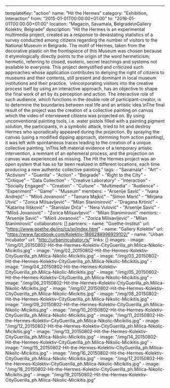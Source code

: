 ---
  templateKey: "action"
  name: "Hit the Hermes"
  category: "Exhibition, Interaction"
  from: "2015-01-01T00:00:00+01:00"
  to: "2016-01-01T00:00:00+01:00"
  location: "Magacin, Savamala, Belgrade\nGallery Kolektiv, Belgrade"
  description: "Hit the Hermes is an experimental multimedia project, created as a response to devastating statistics of a survey conducted among citizens regarding the number of visitors to the National Museum in Belgrade. The motif of Hermes, taken from the decorative plastic on the frontispiece of this Museum was chosen because it etymologically directly points to the origin of the word hermeticism; hermetic, referring to closed, esoteric, secret teachings and systems not available to everyone. This project demystified and criticized such approaches whose application contributes to denying the right of citizens to museums and their contents, still present and dominant in local museum institutions and their practice.  \nIncorporating visitors into the creative process iself by using an interactive approach, has an objective to shape the final work of art by its perception and action. The interactive role of such audience, which functions in the double role of participant-creator, is to determine the boundaries between real life and an artistic idea.\nThe final result of the project was the creation of a collective painting on canvas which the video of interviewed citizens was projected on. By using unconventional painting tools, i.e. water pistols filled with a painting pigment solution, the participants, in a symbolic attack, tried to hit and destroy Hermes who sporadically appeared during the projection. By spraying the canvas (using a modified dipping approach, stemming from action painting), it was left with spontaneous traces leading to the creation of a unique collective painting. \nThis left material evidence of a temporary artistic intervention, a remnant of an ephemeral process, and the projection on canvas was experienced as missing. The Hit the Hermes project was an open system that has so far been realized in different locations, each time producing a new authentic collective painting."
  tags: 
    - "Savamala"
    - "Art"
    - "Activism"
    - "Guerilla"
    - "Action"
    - "Belgrade"
    - "Right to the City"
    - "Critique"
    - "Data Collection"
    - "Creative Laboratory"
    - "Interaction"
    - "Socially Engaged"
    - "Creation"
    - "Culture"
    - "Multimedia"
    - "Audience"
    - "Experiment"
    - "Game"
    - "Museum"
  members: 
    - "Arsenije Savić"
    - "Ivana Andrejić"
    - "Miloš Jovanović"
    - "Tamara Majkić"
    - "Simon Marić"
    - "Mirjana Utvić"
    - "Zorica Milisavljević"
    - "Milan Stanimirović"
    - "Dragana Krtinić"
    - "Katarina Ilišković"
    - "Stanislav Drča"
    - "Nera Vulović"
    - "Arsenije Savić"
    - "Miloš Jovanović"
    - "Zorica Milisavljević"
    - "Milan Stanimirović"
  mentors: 
    - "Arsenije Savić"
    - "Miloš Jovanović"
    - "Zorica Milisavljević"
    - "Milan Stanimirović"
  collaborators: []
  partners: 
    - 
      name: "Goethe-Institut"
      url: "https://www.goethe.de/ins/cs/sr/index.html"
    - 
      name: "Gallery Kolektiv"
      url: "https://www.facebook.com/Kolektiv-1866288996929102/"
    - 
      name: "Urban Incubator"
      url: "http://urbanincubator.rs/"
  links: []
  images: 
    - 
      image: "/img/01_20150802-Hit-the-Hermes-Kolektiv-CityGuerilla_ph.Milica-Nikolic-Micikitis.jpg"
    - 
      image: "/img/02_20150802-Hit-the-Hermes-Kolektiv-CityGuerilla_ph.Milica-Nikolic-Micikitis.jpg"
    - 
      image: "/img/03_20150802-Hit-the-Hermes-Kolektiv-CityGuerilla_ph.Milica-Nikolic-Micikitis.jpg"
    - 
      image: "/img/04_20150802-Hit-the-Hermes-Kolektiv-CityGuerilla_ph.Milica-Nikolic-Micikitis.jpg"
    - 
      image: "/img/05_20150802-Hit-the-Hermes-Kolektiv-CityGuerilla_ph.Milica-Nikolic-Micikitis.jpg"
    - 
      image: "/img/06_20150802-Hit-the-Hermes-Kolektiv-CityGuerilla_ph.Milica-Nikolic-Micikitis.jpg"
    - 
      image: "/img/07_20150802-Hit-the-Hermes-Kolektiv-CityGuerilla_ph.Milica-Nikolic-Micikitis.jpg"
    - 
      image: "/img/08_20150802-Hit-the-Hermes-Kolektiv-CityGuerilla_ph.Milica-Nikolic-Micikitis.jpg"
    - 
      image: "/img/09_20150802-Hit-the-Hermes-Kolektiv-CityGuerilla_ph.Milica-Nikolic-Micikitis.jpg"
    - 
      image: "/img/10_20150802-Hit-the-Hermes-Kolektiv-CityGuerilla_ph.Milica-Nikolic-Micikitis.jpg"
    - 
      image: "/img/11_20150802-Hit-the-Hermes-Kolektiv-CityGuerilla_ph.Milica-Nikolic-Micikitis.jpg"
    - 
      image: "/img/12_20150802-Hit-the-Hermes-Kolektiv-CityGuerilla_ph.Milica-Nikolic-Micikitis.jpg"
    - 
      image: "/img/13_20150802-Hit-the-Hermes-Kolektiv-CityGuerilla_ph.Milica-Nikolic-Micikitis.jpg"
    - 
      image: "/img/14_20150802-Hit-the-Hermes-Kolektiv-CityGuerilla_ph.Milica-Nikolic-Micikitis.jpg"
    - 
      image: "/img/15_20150802-Hit-the-Hermes-Kolektiv-CityGuerilla_ph.Milica-Nikolic-Micikitis.jpg"
    - 
      image: "/img/16_20150802-Hit-the-Hermes-Kolektiv-CityGuerilla_ph.Milica-Nikolic-Micikitis.jpg"
    - 
      image: "/img/17_20150802-Hit-the-Hermes-Kolektiv-CityGuerilla_ph.Milica-Nikolic-Micikitis.jpg"
    - 
      image: "/img/18_20150802-Hit-the-Hermes-Kolektiv-CityGuerilla_ph.Milica-Nikolic-Micikitis.jpg"
    - 
      image: "/img/19_20150802-Hit-the-Hermes-Kolektiv-CityGuerilla_ph.Milica-Nikolic-Micikitis.jpg"
